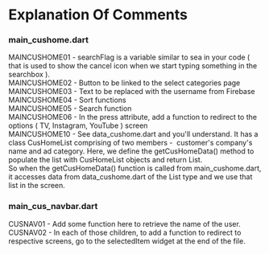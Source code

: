 
# Explanation Of Comments

### main_cushome.dart
MAINCUSHOME01 - searchFlag is a variable similar to sea in your code ( that is used to show the cancel icon when we start typing something in the searchbox ).<br/>
MAINCUSHOME02 - Button to be linked to the select categories page<br/>
MAINCUSHOME03 - Text to be replaced with the username from Firebase<br/>
MAINCUSHOME04 - Sort functions<br/>
MAINCUSHOME05 - Search function<br/>
MAINCUSHOME06 - In the press attribute, add a function to redirect to the options ( TV, Instagram, YouTube ) screen<br/>
MAINCUSHOME10 - See data_cushome.dart and you'll understand. It has a class CusHomeList comprising of two members -  customer's company's name and ad category. Here, we define the getCusHomeData() method to populate the list with CusHomeList objects and return List<CusHomeList>.<br/>
So when the getCusHomeData() function is called from main_cushome.dart, it accesses data from data_cushome.dart of the List<CusHomeList> type and we use that list in the screen.<br/>

### main_cus_navbar.dart
CUSNAV01 - Add some function here to retrieve the name of the user.<br/>
CUSNAV02 - In each of those children, to add a function to redirect to respective screens, go to the selectedItem widget at the end of the file.


